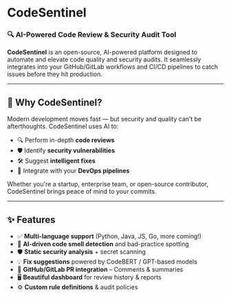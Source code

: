 # CodeSentinel

### 🔍 AI-Powered Code Review & Security Audit Tool

**CodeSentinel** is an open-source, AI-powered platform designed to automate and elevate code quality and security audits. It seamlessly integrates into your GitHub/GitLab workflows and CI/CD pipelines to catch issues before they hit production.

---

## 🚀 Why CodeSentinel?

Modern development moves fast — but security and quality can’t be afterthoughts. CodeSentinel uses AI to:

- 🔍 Perform in-depth **code reviews**
- 🛡️ Identify **security vulnerabilities**
- 🛠️ Suggest **intelligent fixes**
- 🔁 Integrate with your **DevOps pipelines**

Whether you're a startup, enterprise team, or open-source contributor, CodeSentinel brings peace of mind to your commits.

---

## ✨ Features

- ✅ **Multi-language support** (Python, Java, JS, Go, more coming!)
- 🧠 **AI-driven code smell detection** and bad-practice spotting
- 🛡️ **Static security analysis** + secret scanning
- 💡 **Fix suggestions** powered by CodeBERT / GPT-based models
- 🔄 **GitHub/GitLab PR integration** – Comments & summaries
- 🖥️ **Beautiful dashboard** for review history & reports
- ⚙️ **Custom rule definitions** & audit policies

